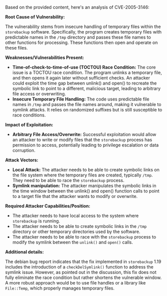 Based on the provided content, here's an analysis of CVE-2005-3146:

**Root Cause of Vulnerability:**

The vulnerability stems from insecure handling of temporary files within the `storebackup` software. Specifically, the program creates temporary files with predictable names in the `/tmp` directory and passes these file names to other functions for processing. These functions then open and operate on these files.

**Weaknesses/Vulnerabilities Present:**

*   **Time-of-check-to-time-of-use (TOCTOU) Race Condition:**  The core issue is a TOCTOU race condition. The program unlinks a temporary file, and then opens it again later without sufficient checks. An attacker could exploit the time gap between unlink() and open() to recreate the symbolic link to point to a different, malicious target, leading to arbitrary file access or overwriting.
*   **Insecure Temporary File Handling:** The code uses predictable file names in `/tmp` and passes the file names around, making it vulnerable to symlink attacks. It relies on randomized suffixes but is still susceptible to race conditions.

**Impact of Exploitation:**

*   **Arbitrary File Access/Overwrite:** Successful exploitation would allow an attacker to write or modify files that the `storebackup` process has permission to access, potentially leading to privilege escalation or data corruption.

**Attack Vectors:**

*   **Local Attack:** The attacker needs to be able to create symbolic links on the file system where the temporary files are created, typically `/tmp`. They need to be able to race the `storebackup` process.
*   **Symlink manipulation:** The attacker manipulates the symbolic links in the time window between the unlink() and open() function calls to point to a target file that the attacker wants to modify or overwrite.

**Required Attacker Capabilities/Position:**

*   The attacker needs to have local access to the system where `storebackup` is running.
*   The attacker needs to be able to create symbolic links in the `/tmp` directory or other temporary directories used by the software.
*   The attacker needs to be able to race with the `storebackup` process to modify the symlink between the `unlink()` and `open()` calls.

**Additional details:**

The debian bug report indicates that the fix implemented in `storebackup` 1.19 includes the introduction of a `checkDelSymlink()` function to address the symlink issue. However, as pointed out in the discussion, this fix does not fully eliminate the race condition but rather shortens the vulnerable window. A more robust approach would be to use file handles or a library like `File::Temp`, which properly manages temporary files.